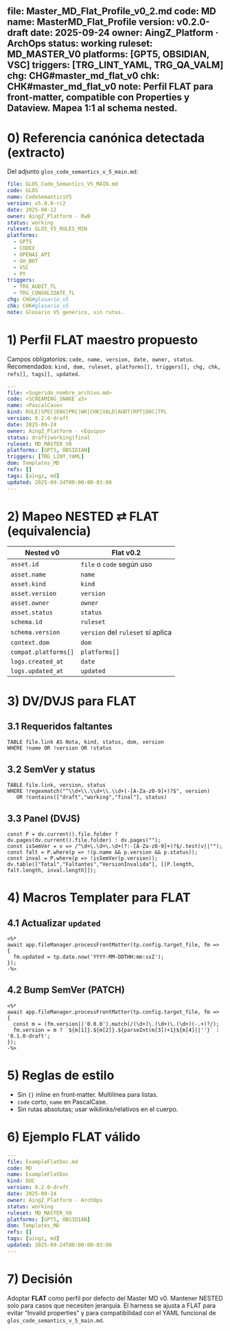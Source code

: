 

## file: Master\_MD\_Flat\_Profile\_v0\_2.md code: MD name: MasterMD\_Flat\_Profile version: v0.2.0-draft date: 2025-09-24 owner: AingZ\_Platform · ArchOps status: working ruleset: MD\_MASTER\_V0 platforms: [GPT5, OBSIDIAN, VSC] triggers: [TRG\_LINT\_YAML, TRG\_QA\_VALM] chg: CHG#master\_md\_flat\_v0 chk: CHK#master\_md\_flat\_v0 note: Perfil FLAT para front‑matter, compatible con Properties y Dataview. Mapea 1:1 al schema nested.

# 0) Referencia canónica detectada (extracto)

Del adjunto `glos_code_semantics_v_5_main.md`:

```yaml
file: GLOS_Code_Semantics_V5_MAIN.md
code: GLOS
name: CodeSemanticsV5
version: v5.0.0-rc2
date: 2025-08-12
owner: AingZ_Platform · RwB
status: working
ruleset: GLOS_V5_RULES_MIN
platforms:
  - GPT5
  - CODEX
  - OPENAI_API
  - GH_BOT
  - VSC
  - PY
triggers:
  - TRG_AUDIT_TL
  - TRG_CONSOLIDATE_TL
chg: CHG#glosario_v5
chk: CHK#glosario_v5
note: Glosario V5 genérico, sin rutas.
```

# 1) Perfil **FLAT** maestro propuesto

Campos obligatorios: `code, name, version, date, owner, status`. Recomendados: `kind, dom, ruleset, platforms[], triggers[], chg, chk, refs[], tags[], updated`.

```yaml
---
file: <Sugerido_nombre_archivo.md>
code: <SCREAMING_SNAKE ≤5>
name: <PascalCase>
kind: RULE|SPEC|ENV|PRC|WK|CHK|VALD|AUDT|RPT|DOC|TPL
version: 0.2.0-draft
date: 2025-09-24
owner: AingZ_Platform · <Equipo>
status: draft|working|final
ruleset: MD_MASTER_V0
platforms: [GPT5, OBSIDIAN]
triggers: [TRG_LINT_YAML]
dom: Templates_MD
refs: []
tags: [aingz, md]
updated: 2025-09-24T00:00:00-03:00
---
```

# 2) Mapeo NESTED ⇄ FLAT (equivalencia)

| Nested v0            | Flat v0.2                         |
| -------------------- | --------------------------------- |
| `asset.id`           | `file` o `code` según uso         |
| `asset.name`         | `name`                            |
| `asset.kind`         | `kind`                            |
| `asset.version`      | `version`                         |
| `asset.owner`        | `owner`                           |
| `asset.status`       | `status`                          |
| `schema.id`          | `ruleset`                         |
| `schema.version`     | `version` del `ruleset` si aplica |
| `context.dom`        | `dom`                             |
| `compat.platforms[]` | `platforms[]`                     |
| `logs.created_at`    | `date`                            |
| `logs.updated_at`    | `updated`                         |

# 3) DV/DVJS para **FLAT**

## 3.1 Requeridos faltantes

```dataview
TABLE file.link AS Nota, kind, status, dom, version
WHERE !name OR !version OR !status
```

## 3.2 SemVer y status

```dataview
TABLE file.link, version, status
WHERE !regexmatch("^\\d+\\.\\d+\\.\\d+(-[A-Za-z0-9]+)?$", version)
   OR !contains(["draft","working","final"], status)
```

## 3.3 Panel (DVJS)

```dataviewjs
const P = dv.current().file.folder ? dv.pages(dv.current().file.folder) : dv.pages("");
const isSemVer = v => /^\d+\.\d+\.\d+(?:-[A-Za-z0-9]+)?$/.test(v||"");
const falt = P.where(p => !(p.name && p.version && p.status));
const inval = P.where(p => !isSemVer(p.version));
dv.table(["Total","Faltantes","VersionInvalida"], [[P.length, falt.length, inval.length]]);
```

# 4) Macros Templater para **FLAT**

## 4.1 Actualizar `updated`

```tpl
<%*
await app.fileManager.processFrontMatter(tp.config.target_file, fm => {
  fm.updated = tp.date.now('YYYY-MM-DDTHH:mm:ssZ');
});
-%>
```

## 4.2 Bump SemVer (PATCH)

```tpl
<%*
await app.fileManager.processFrontMatter(tp.config.target_file, fm => {
  const m = (fm.version||'0.0.0').match(/(\d+)\.(\d+)\.(\d+)(-.+)?/);
  fm.version = m ? `${m[1]}.${m[2]}.${parseInt(m[3])+1}${m[4]||''}` : '0.1.0-draft';
});
-%>
```

# 5) Reglas de estilo

- Sin `{}` inline en front‑matter. Multilínea para listas.
- `code` corto, `name` en PascalCase.
- Sin rutas absolutas; usar wikilinks/relativos en el cuerpo.

# 6) Ejemplo FLAT válido

```yaml
---
file: ExampleFlatDoc.md
code: MD
name: ExampleFlatDoc
kind: DOC
version: 0.2.0-draft
date: 2025-09-24
owner: AingZ_Platform · ArchOps
status: working
ruleset: MD_MASTER_V0
platforms: [GPT5, OBSIDIAN]
dom: Templates_MD
refs: []
tags: [aingz, md]
updated: 2025-09-24T00:00:00-03:00
---
```

# 7) Decisión

Adoptar **FLAT** como perfil por defecto del Master MD v0. Mantener NESTED solo para casos que necesiten jerarquía. El harness se ajusta a FLAT para evitar “Invalid properties” y para compatibilidad con el YAML funcional de `glos_code_semantics_v_5_main.md`.

